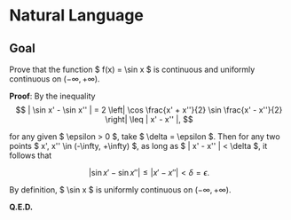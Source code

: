 # Natural Language

## Goal

Prove that the function $ f(x) = \sin x $ is continuous and uniformly continuous on $(-\infty, +\infty)$.

**Proof**: By the inequality
$$
| \sin x' - \sin x'' | = 2 \left| \cos \frac{x' + x''}{2} \sin \frac{x' - x''}{2} \right| \leq | x' - x'' |,
$$

for any given $ \epsilon > 0 $, take $ \delta = \epsilon $. Then for any two points $ x', x'' \in (-\infty, +\infty) $, as long as $ | x' - x'' | < \delta $, it follows that

$$
| \sin x' - \sin x'' | \leq | x' - x'' | < \delta = \epsilon.
$$

By definition, $ \sin x $ is uniformly continuous on $(-\infty, +\infty)$.

**Q.E.D.**